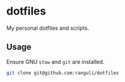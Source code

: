 # dotfiles

My personal dotfiles and scripts.

## Usage
Ensure GNU `stow` and `git` are installed.

```bash
git clone git@github.com:ranguli/dotfiles

```

